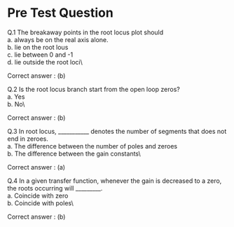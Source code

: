# Pre Test Question

Q.1 The breakaway points in the root locus plot should\
a. always be on the real axis alone.\
b. lie on the root lous\
c. lie between 0 and -1\
d. lie outside the root loci\

Correct answer : (b)

Q.2 Is the root locus branch start from the open loop zeros?\
a. Yes\
b. No\

Correct answer : (b)

Q.3 In root locus, ___________ denotes the number of segments that does not end in zeroes.\
a. The difference between the number of poles and zeroes\
b. The difference between the gain constants\

Correct answer : (a)

Q.4 In a given transfer function, whenever the gain is decreased to a zero, the roots occurring will _________.\
a. Coincide with zero\
b. Coincide with poles\

Correct answer : (b)